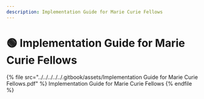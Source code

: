 ```yaml
---
description: Implementation Guide for Marie Curie Fellows
---
```


# 🟢 Implementation Guide for Marie Curie Fellows

{% file src="../../../../../.gitbook/assets/Implementation Guide for Marie Curie Fellows.pdf" %}
Implementation Guide for Marie Curie Fellows
{% endfile %}
